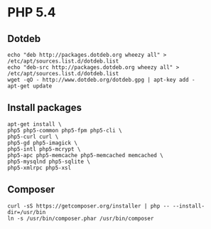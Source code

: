 # PHP 5.4

## Dotdeb

	echo "deb http://packages.dotdeb.org wheezy all" > /etc/apt/sources.list.d/dotdeb.list
	echo "deb-src http://packages.dotdeb.org wheezy all" > /etc/apt/sources.list.d/dotdeb.list
	wget -qO - http://www.dotdeb.org/dotdeb.gpg | apt-key add -
	apt-get update

## Install packages

	apt-get install \
	php5 php5-common php5-fpm php5-cli \
	php5-curl curl \
	php5-gd php5-imagick \
	php5-intl php5-mcrypt \
	php5-apc php5-memcache php5-memcached memcached \
	php5-mysqlnd php5-sqlite \
	php5-xmlrpc php5-xsl

## Composer

	curl -sS https://getcomposer.org/installer | php -- --install-dir=/usr/bin
	ln -s /usr/bin/composer.phar /usr/bin/composer